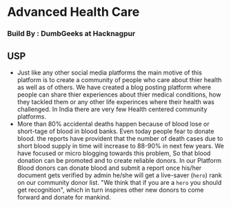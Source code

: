 # Advanced Health Care
### Build By : DumbGeeks at Hacknagpur

## USP
- Just like any other social media platforms the main motive of this platform is to create a community of people who care about thier health as well as of others. We have created a blog posting platform where people can share thier experiences about thier medical conditions, how they tackled them or any other life experinces where their health was challenged. In India there are very few Health centered community platforms.
- More than 80% accidental deaths happen because of blood lose or short-tage of blood in blood banks. Even today people fear to donate blood. the reports have provident that the number of death cases due to short blood supply in time will increase to 88-90% in next few years. We have focused or micro blogging towards this problem, So that blood donation can be promoted and to create reliable donors. In our Platform Blood donors can donate blood and submit a report once his/her document gets verified by admin he/she will get a live-saver (`hero`) rank on our community donor list. "We think that if you are a `hero` you should get recognition", which in turn inspires other new donors to come forward and donate for mankind.
